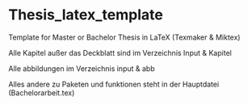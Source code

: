 # Thesis_latex_template
Template for Master or Bachelor Thesis in LaTeX (Texmaker &amp; Miktex)

Alle Kapitel außer das Deckblatt sind im Verzeichnis Input &amp; Kapitel

Alle abbildungen im Verzeichnis input &amp; abb

Alles andere zu Paketen und funktionen steht in der Hauptdatei
(Bachelorarbeit.tex)
